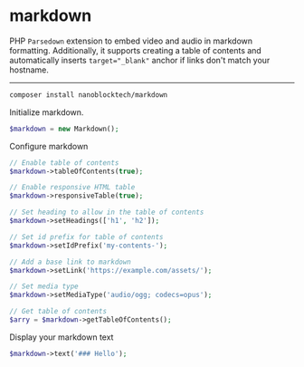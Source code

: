 # markdown

PHP `Parsedown` extension to embed video and audio in markdown formatting.
Additionally, it supports creating a table of contents and automatically inserts `target="_blank"` anchor if links don't match your hostname.

---

```bash 
composer install nanoblocktech/markdown
```

Initialize markdown.

```php
$markdown = new Markdown();
```

Configure markdown 

```php
// Enable table of contents
$markdown->tableOfContents(true);

// Enable responsive HTML table
$markdown->responsiveTable(true);

// Set heading to allow in the table of contents
$markdown->setHeadings(['h1', 'h2']);

// Set id prefix for table of contents 
$markdown->setIdPrefix('my-contents-');

// Add a base link to markdown
$markdown->setLink('https://example.com/assets/');

// Set media type
$markdown->setMediaType('audio/ogg; codecs=opus');

// Get table of contents
$arry = $markdown->getTableOfContents();
```

Display your markdown text 

```php
$markdown->text('### Hello');
```
